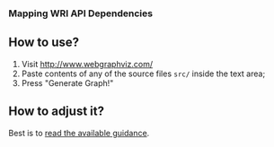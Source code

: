 ### Mapping WRI API Dependencies

## How to use?

1. Visit http://www.webgraphviz.com/
2. Paste contents of any of the source files `src/` inside the text area;
3. Press "Generate Graph!"


## How to adjust it?

Best is to [read the available guidance](https://www.graphviz.org/pdf/dotguide.pdf).